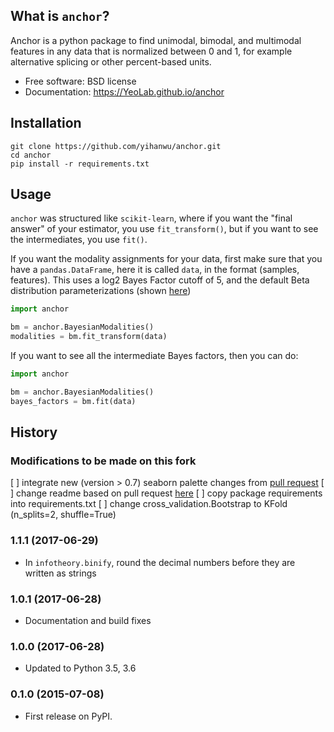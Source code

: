 ## What is `anchor`?

Anchor is a python package to find unimodal, bimodal, and multimodal features in any data that is normalized between 0 and 1, for example alternative splicing or other percent-based units.

* Free software: BSD license
* Documentation: https://YeoLab.github.io/anchor

## Installation

```
git clone https://github.com/yihanwu/anchor.git
cd anchor
pip install -r requirements.txt
```

## Usage

`anchor` was structured like `scikit-learn`, where if you want the "final
answer" of your estimator, you use `fit_transform()`, but if you want to see the
intermediates, you use `fit()`.

If you want the modality assignments for your data, first make sure that you
have a `pandas.DataFrame`, here it is called `data`, in the format (samples,
features). This uses a log2 Bayes Factor cutoff of 5, and the default Beta
distribution parameterizations (shown [here]())

```python
import anchor

bm = anchor.BayesianModalities()
modalities = bm.fit_transform(data)
```

If you want to see all the intermediate Bayes factors, then you can do:

```python
import anchor

bm = anchor.BayesianModalities()
bayes_factors = bm.fit(data)
```


## History

### Modifications to be made on this fork

[ ] integrate new (version > 0.7) seaborn palette changes from [pull request](https://github.com/YeoLab/anchor/pull/2)
[ ] change readme based on pull request [here](https://github.com/YeoLab/anchor/pull/1)
[ ] copy package requirements into requirements.txt
[ ] change cross_validation.Bootstrap to KFold (n_splits=2, shuffle=True) 

### 1.1.1 (2017-06-29)

- In `infotheory.binify`, round the decimal numbers before they are written as strings

### 1.0.1 (2017-06-28)

- Documentation and build fixes

### 1.0.0 (2017-06-28)

* Updated to Python 3.5, 3.6

### 0.1.0 (2015-07-08)

* First release on PyPI.
